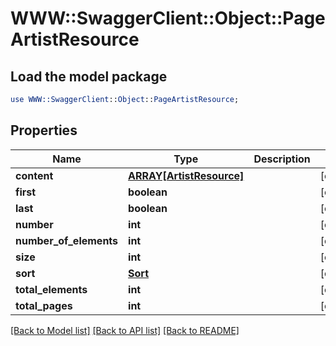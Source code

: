 # WWW::SwaggerClient::Object::PageArtistResource

## Load the model package
```perl
use WWW::SwaggerClient::Object::PageArtistResource;
```

## Properties
Name | Type | Description | Notes
------------ | ------------- | ------------- | -------------
**content** | [**ARRAY[ArtistResource]**](ArtistResource.md) |  | [optional] 
**first** | **boolean** |  | [optional] 
**last** | **boolean** |  | [optional] 
**number** | **int** |  | [optional] 
**number_of_elements** | **int** |  | [optional] 
**size** | **int** |  | [optional] 
**sort** | [**Sort**](Sort.md) |  | [optional] 
**total_elements** | **int** |  | [optional] 
**total_pages** | **int** |  | [optional] 

[[Back to Model list]](../README.md#documentation-for-models) [[Back to API list]](../README.md#documentation-for-api-endpoints) [[Back to README]](../README.md)


